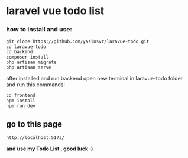 # laravel vue todo list
### how to install and use:
```
git clone https://github.com/yasinsvr/laravue-todo.git
cd laravue-todo
cd backend
composer install
php artisan migrate
php artisan serve
```
after installed and run backend open new terminal in laravue-todo folder and run this commands:
```
cd frontend
npm install
npm run dev
```
## go to this page
```
http://localhost:5173/
```
**and use my Todo List , good luck :)**
